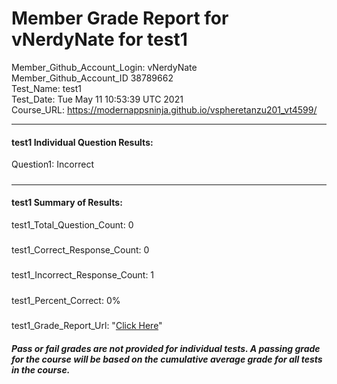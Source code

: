 # Member Grade Report for vNerdyNate for test1  
   
Member_Github_Account_Login: vNerdyNate  
Member_Github_Account_ID 38789662  
Test_Name: test1  
Test_Date: Tue May 11 10:53:39 UTC 2021  
Course_URL: https://modernappsninja.github.io/vspheretanzu201_vt4599/  
   
---  
#### test1 Individual Question Results:  
Question1: Incorrect  
#####  
---  
#### test1 Summary of Results:  
test1_Total_Question_Count: 0  
#####  
test1_Correct_Response_Count: 0  
#####  
test1_Incorrect_Response_Count: 1  
#####  
test1_Percent_Correct: 0%  
#####  
test1_Grade_Report_Url: "[Click Here](https://github.com/modernappsninjas/vNerdyNate/blob/main/static/userdata/courses/vspheretanzu201_vt4599/grade_report.pr111.test1.md)"
##### Pass or fail grades are not provided for individual tests. A passing grade for the course will be based on the cumulative average grade for all tests in the course.  
